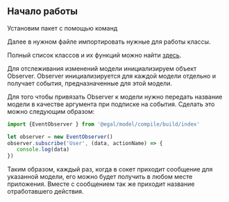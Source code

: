 ## Начало работы

Установим пакет с помощью команд

<!--  TODO: Восстановить команды -->

Далее в нужном файле импортировать нужные для работы классы.

Полный список классов и их функций можно найти
[здесь](/client/classes.md).

Для отслеживания изменений модели инициализируем объект Observer.
Observer инициализируется для каждой модели отдельно и получает события,
предназначенные для этой модели.

Для того чтобы привязать Observer к модели нужно передать название
модели в качестве аргумента при подписке на события. Сделать это можно
следующим образом:

```javascript
import {EventObserver } from '@egal/model/compile/build/index'

let observer = new EventObserver()
observer.subscribe('User', (data, actionName) => {
   console.log(data)
})
```

Таким образом, каждый раз, когда в сокет приходит сообщение для
указанной модели, его можно будет получить в любом месте приложения.
Вместе с сообщением так же приходит название отработавшего действия.

